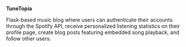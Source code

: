 **TuneTopia**

Flask-based music blog where users can authenticate their accounts through the Spotify API, receive personalized listening statistics on their profile page, create blog posts featuring embedded song playback, and follow other users.
